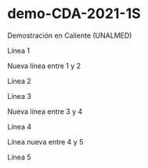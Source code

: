 # demo-CDA-2021-1S
Demostración en Caliente (UNALMED)

Línea 1

Nueva línea entre 1 y 2

Línea 2

Línea 3

Nueva línea entre 3 y 4

Línea 4

Línea nueva entre 4 y 5

Línea 5
